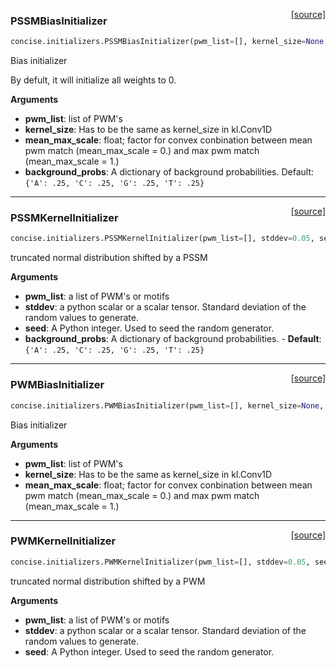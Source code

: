 <span style="float:right;">[[source]](https://github.com/avsecz/concise/blob/master/concise/initializers.py#L57)</span>
### PSSMBiasInitializer

```python
concise.initializers.PSSMBiasInitializer(pwm_list=[], kernel_size=None, mean_max_scale=0.0, background_probs={'A': 0.25, 'C': 0.25, 'T': 0.25, 'G': 0.25})
```

Bias initializer

By defult, it will initialize all weights to 0.

__Arguments__

- __pwm_list__: list of PWM's
- __kernel_size__: Has to be the same as kernel_size in kl.Conv1D
- __mean_max_scale__: float; factor for convex conbination between
			mean pwm match (mean_max_scale = 0.) and
			max pwm match (mean_max_scale = 1.)
- __background_probs__: A dictionary of background probabilities. Default: `{'A': .25, 'C': .25, 'G': .25, 'T': .25}`

----

<span style="float:right;">[[source]](https://github.com/avsecz/concise/blob/master/concise/initializers.py#L114)</span>
### PSSMKernelInitializer

```python
concise.initializers.PSSMKernelInitializer(pwm_list=[], stddev=0.05, seed=None, background_probs={'A': 0.25, 'C': 0.25, 'T': 0.25, 'G': 0.25}, add_noise_before_Pwm2Pssm=True)
```

truncated normal distribution shifted by a PSSM

__Arguments__

- __pwm_list__: a list of PWM's or motifs
- __stddev__: a python scalar or a scalar tensor. Standard deviation of the
  random values to generate.
- __seed__: A Python integer. Used to seed the random generator.
- __background_probs__: A dictionary of background probabilities.
	  - __Default__: `{'A': .25, 'C': .25, 'G': .25, 'T': .25}`

----

<span style="float:right;">[[source]](https://github.com/avsecz/concise/blob/master/concise/initializers.py#L174)</span>
### PWMBiasInitializer

```python
concise.initializers.PWMBiasInitializer(pwm_list=[], kernel_size=None, mean_max_scale=0.0)
```

Bias initializer

__Arguments__

- __pwm_list__: list of PWM's
- __kernel_size__: Has to be the same as kernel_size in kl.Conv1D
- __mean_max_scale__: float; factor for convex conbination between
			mean pwm match (mean_max_scale = 0.) and
			max pwm match (mean_max_scale = 1.)

----

<span style="float:right;">[[source]](https://github.com/avsecz/concise/blob/master/concise/initializers.py#L224)</span>
### PWMKernelInitializer

```python
concise.initializers.PWMKernelInitializer(pwm_list=[], stddev=0.05, seed=None)
```

truncated normal distribution shifted by a PWM

__Arguments__

- __pwm_list__: a list of PWM's or motifs
- __stddev__: a python scalar or a scalar tensor. Standard deviation of the
  random values to generate.
- __seed__: A Python integer. Used to seed the random generator.
